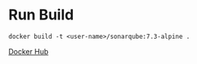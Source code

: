 # Run Build

`docker build -t <user-name>/sonarqube:7.3-alpine .`

[Docker Hub](https://hub.docker.com/r/mkacunha/sonarqube/)